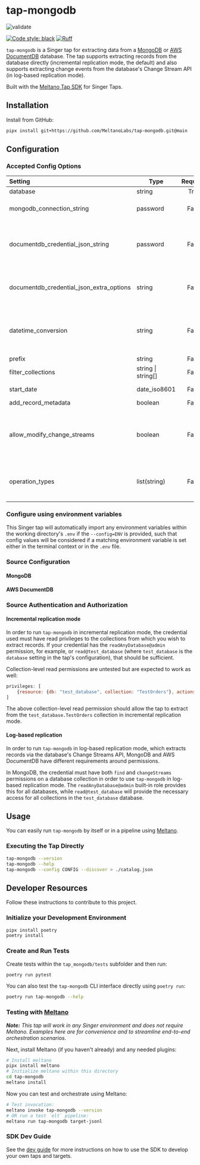 # tap-mongodb

![validate](https://github.com/MeltanoLabs/tap-mongodb/actions/workflows/validate.yaml/badge.svg)

[![Code style: black](https://img.shields.io/badge/code%20style-black-000000.svg)](https://github.com/psf/black)
[![Ruff](https://img.shields.io/endpoint?url=https://raw.githubusercontent.com/charliermarsh/ruff/main/assets/badge/v1.json)](https://github.com/charliermarsh/ruff)

`tap-mongodb` is a Singer tap for extracting data from a [MongoDB](https://www.mongodb.com/)
or [AWS DocumentDB](https://aws.amazon.com/documentdb/) database. The tap supports extracting records from the database
directly (incremental replication mode, the default) and also supports extracting change events from the database's
Change Stream API (in log-based replication mode).

Built with the [Meltano Tap SDK](https://sdk.meltano.com) for Singer Taps.

## Installation

Install from GitHub:

```bash
pipx install git+https://github.com/MeltanoLabs/tap-mongodb.git@main
```

## Configuration

### Accepted Config Options

| Setting                                  | Type               | Required |               Default               | Description                                                                                                                                                                                                                                                                                                                                                                                                                                                                                                                                                                                  |
|:-----------------------------------------|--------------------|:--------:|:-----------------------------------:|:---------------------------------------------------------------------------------------------------------------------------------------------------------------------------------------------------------------------------------------------------------------------------------------------------------------------------------------------------------------------------------------------------------------------------------------------------------------------------------------------------------------------------------------------------------------------------------------------|
| database                                 | string             |   True   |                  -                  | Database from which records will be extracted.                                                                                                                                                                                                                                                                                                                                                                                                                                                                                                                                               |
| mongodb_connection_string                | password           |  False   |                  -                  | MongoDB connection string. See [the MongoDB documentation](https://www.mongodb.com/docs/manual/reference/connection-string/#connection-string-uri-format) for specification. The username and password included in this string must be url-encoded - the tap will not url-encode it.                                                                                                                                                                                                                                                                                                         |
| documentdb_credential_json_string        | password           |  False   |                  -                  | JSON string with keys 'username', 'password', 'engine', 'host', 'port', 'dbClusterIdentifier' or 'dbName', 'ssl'. See example and strucure [in the AWS documentation here](https://docs.aws.amazon.com/secretsmanager/latest/userguide/reference_secret_json_structure.html#reference_secret_json_structure_docdb). The password from this JSON object will be url-encoded by the tap before opening the database connection. The intent of this setting is to enable management of an AWS DocumentDB database credential via AWS SecretsManager                                             |
| documentdb_credential_json_extra_options | string             |  False   |                  -                  | JSON string containing key-value pairs which will be added to the connection string options when using documentdb_credential_json_string. For example, when set to the string `{"tls":"true","tlsCAFile":"my-ca-bundle.pem"}`, the options `tls=true&tlsCAFile=my-ca-bundle.pem` will be passed to the MongoClient.                                                                                                                                                                                                                                                                          |
| datetime_conversion                      | string             |  False   |              datetime               | Parameter passed to MongoClient 'datetime_conversion' parameter. See documentation at https://pymongo.readthedocs.io/en/stable/examples/datetimes.html#handling-out-of-range-datetimes for details. The default value is 'datetime', which will throw a bson.errors.InvalidBson error if a document contains a date outside the range of datetime.MINYEAR (year 1) to datetime.MAXYEAR (9999).                                                                                                                                                                                               |
| prefix                                   | string             |  False   |                 ''                  | An optional prefix which will be added to the name of each stream.                                                                                                                                                                                                                                                                                                                                                                                                                                                                                                                           |
| filter_collections                       | string \| string[] |  False   |                 []                  | Collections to discover (default: all). Useful for improving catalog discovery performance.                                                                                                                                                                                                                                                                                                                                                                                                                                                                                                  |
| start_date                               | date_iso8601       |  False   |             1970-01-01              | Start date - used for incremental replication only. In log-based replication mode, this setting is ignored.                                                                                                                                                                                                                                                                                                                                                                                                                                                                                  |
| add_record_metadata                      | boolean            |  False   |                False                | When true, _sdc metadata fields will be added to records produced by the tap.                                                                                                                                                                                                                                                                                                                                                                                                                                                                                                                |
| allow_modify_change_streams              | boolean            |  False   |                False                | In AWS DocumentDB (unlike MongoDB), change streams must be enabled specifically (see the [documentation here](https://docs.aws.amazon.com/documentdb/latest/developerguide/change_streams.html#change_streams-enabling) ). If attempting to open a change stream against a collection on which change streams have not been enabled, an OperationFailure error will be raised. If this property is set to True, when this error is seen, the tap will execute an admin command to enable change streams and then retry the read operation. Note: this may incur new costs in AWS DocumentDB. |
| operation_types                          | list(string)       |  False   | create,delete,insert,replace,update | List of MongoDB change stream operation types to include in tap output. The default behavior is to limit to document-level operation types. See full list of operation types in [the MongoDB documentation](https://www.mongodb.com/docs/manual/reference/change-events/#operation-types). Note that the list of allowed_values for this property includes some values not available to all MongoDB versions.                                                                                                                                                                                |                                                                                                                                                                               |

### Configure using environment variables

This Singer tap will automatically import any environment variables within the working directory's
`.env` if the `--config=ENV` is provided, such that config values will be considered if a matching
environment variable is set either in the terminal context or in the `.env` file.

### Source Configuration

#### MongoDB

#### AWS DocumentDB

### Source Authentication and Authorization

#### Incremental replication mode

In order to run `tap-mongodb` in incremental replication mode, the credential used must have read privileges to the
collections from which you wish to extract records. If your credential has the `readAnyDatabase@admin` permission, for
example, or `read@test_database` (where `test_database` is the `database` setting in the tap's configuration), that
should be sufficient.

Collection-level read permissions are untested but are expected to work as well:

```javascript
privileges: [
    {resource: {db: "test_database", collection: "TestOrders"}, actions: ["find"]}
]
```

The above collection-level read permission should allow the tap to extract from the `test_database.TestOrders`
collection in incremental replication mode.

#### Log-based replication

In order to run `tap-mongodb` in log-based replication mode, which extracts records via the database's Change Streams
API, MongoDB and AWS DocumentDB have different requirements around permissions.

In MongoDB, the credential must have both `find` and `changeStreams` permissions on a database collection in order to
use `tap-mongodb` in log-based replication mode. The `readAnyDatabase@admin` built-in role provides this for all
databases, while `read@test_database` will provide the necessary access for all collections in the `test_database`
database.

## Usage

You can easily run `tap-mongodb` by itself or in a pipeline using [Meltano](https://meltano.com/).

### Executing the Tap Directly

```bash
tap-mongodb --version
tap-mongodb --help
tap-mongodb --config CONFIG --discover > ./catalog.json
```

## Developer Resources

Follow these instructions to contribute to this project.

### Initialize your Development Environment

```bash
pipx install poetry
poetry install
```

### Create and Run Tests

Create tests within the `tap_mongodb/tests` subfolder and then run:

```bash
poetry run pytest
```

You can also test the `tap-mongodb` CLI interface directly using `poetry run`:

```bash
poetry run tap-mongodb --help
```

### Testing with [Meltano](https://www.meltano.com)

_**Note:** This tap will work in any Singer environment and does not require Meltano.
Examples here are for convenience and to streamline end-to-end orchestration scenarios._

Next, install Meltano (if you haven't already) and any needed plugins:

```bash
# Install meltano
pipx install meltano
# Initialize meltano within this directory
cd tap-mongodb
meltano install
```

Now you can test and orchestrate using Meltano:

```bash
# Test invocation:
meltano invoke tap-mongodb --version
# OR run a test `elt` pipeline:
meltano run tap-mongodb target-jsonl
```

### SDK Dev Guide

See the [dev guide](https://sdk.meltano.com/en/latest/dev_guide.html) for more instructions on how to use the SDK to
develop your own taps and targets.
